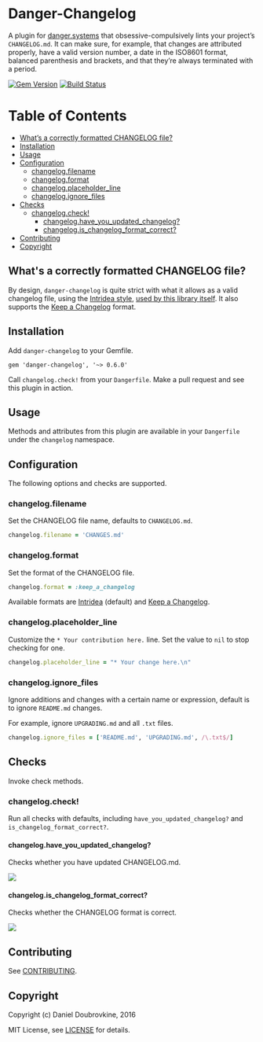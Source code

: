 # Danger-Changelog

A plugin for [danger.systems](http://danger.systems) that obsessive-compulsively lints your project’s `CHANGELOG.md`.
It can make sure, for example, that changes are attributed properly, have a valid version number, a date in the ISO8601 format, balanced parenthesis and brackets, and that they’re always terminated with a period.

[![Gem Version](https://badge.fury.io/rb/danger-changelog.svg)](https://badge.fury.io/rb/danger-changelog)
[![Build Status](https://travis-ci.org/dblock/danger-changelog.svg?branch=master)](https://travis-ci.org/dblock/danger-changelog)

# Table of Contents

- [What’s a correctly formatted CHANGELOG file?](#whats-a-correctly-formatted-changelog-file)
- [Installation](#installation)
- [Usage](#usage)
- [Configuration](#configuration)
  - [changelog.filename](#changelogfilename)
  - [changelog.format](#changelogformat)
  - [changelog.placeholder_line](#changelogplaceholder_line)
  - [changelog.ignore_files](#changelogignore_files)
- [Checks](#checks)
  - [changelog.check!](#changelogcheck)
    - [changelog.have_you_updated_changelog?](#changeloghave_you_updated_changelog)
    - [changelog.is_changelog_format_correct?](#changelogis_changelog_format_correct)
- [Contributing](#contributing)
- [Copyright](#copyright)

## What's a correctly formatted CHANGELOG file?

By design, `danger-changelog` is quite strict with what it allows as a valid changelog file, using the [Intridea style](doc/intridea.md), [used by this library itself](CHANGELOG.md). It also supports the [Keep a Changelog](doc/keep_a_changelog.md) format.

## Installation

Add `danger-changelog` to your Gemfile.

```
gem 'danger-changelog', '~> 0.6.0'
```

Call `changelog.check!` from your `Dangerfile`. Make a pull request and see this plugin in action.

## Usage

Methods and attributes from this plugin are available in your `Dangerfile` under the `changelog` namespace.

## Configuration

The following options and checks are supported.

### changelog.filename

Set the CHANGELOG file name, defaults to `CHANGELOG.md`.

```ruby
changelog.filename = 'CHANGES.md'
```

### changelog.format

Set the format of the CHANGELOG file. 

```ruby
changelog.format = :keep_a_changelog
```

Available formats are [Intridea](doc/intridea.md) (default) and [Keep a Changelog](doc/keep_a_changelog.md).

### changelog.placeholder_line

Customize the `* Your contribution here.` line. Set the value to `nil` to stop checking for one.

```ruby
changelog.placeholder_line = "* Your change here.\n"
```

### changelog.ignore_files

Ignore additions and changes with a certain name or expression, default is to ignore `README.md` changes.

For example, ignore `UPGRADING.md` and all `.txt` files.

```ruby
changelog.ignore_files = ['README.md', 'UPGRADING.md', /\.txt$/]
```

## Checks

Invoke check methods.

### changelog.check!

Run all checks with defaults, including `have_you_updated_changelog?` and `is_changelog_format_correct?`.

#### changelog.have_you_updated_changelog?

Checks whether you have updated CHANGELOG.md.

![](images/have_you_updated_changelog.png)

#### changelog.is_changelog_format_correct?

Checks whether the CHANGELOG format is correct.

![](images/is_changelog_format_correct.png)

## Contributing

See [CONTRIBUTING](CONTRIBUTING.md).

## Copyright

Copyright (c) Daniel Doubrovkine, 2016

MIT License, see [LICENSE](LICENSE.txt) for details.
